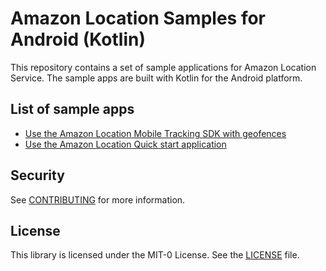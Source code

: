 # Amazon Location Samples for Android (Kotlin)

This repository contains a set of sample applications for Amazon Location Service. The sample apps are built with Kotlin for the Android platform.

## List of sample apps

- [Use the Amazon Location Mobile Tracking SDK with geofences](tracking-with-geofence-notifications)
- [Use the Amazon Location Quick start application](quick-start)

## Security

See [CONTRIBUTING](CONTRIBUTING.md#security-issue-notifications) for more information.

## License

This library is licensed under the MIT-0 License. See the [LICENSE](LICENSE) file.
